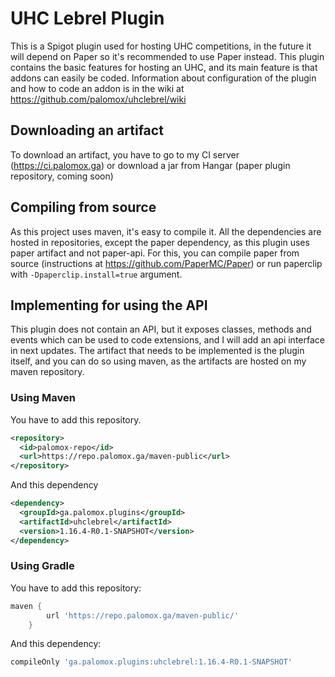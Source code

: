 # UHC Lebrel Plugin
This is a Spigot plugin used for hosting UHC competitions, in the future it will depend on Paper so it's recommended to use Paper instead. This plugin contains the basic features for hosting an UHC, and its main feature is that addons can easily be coded. Information about configuration of the plugin and how to code an addon is in the wiki at https://github.com/palomox/uhclebrel/wiki
## Downloading an artifact
To download an artifact, you have to go to my CI server (https://ci.palomox.ga) or download a jar from Hangar (paper plugin repository, coming soon)
## Compiling from source
As this project uses maven, it's easy to compile it. All the dependencies are hosted in repositories, except the paper dependency, as this plugin uses paper artifact and not paper-api. For this, you can compile paper from source (instructions at https://github.com/PaperMC/Paper) or run paperclip with `-Dpaperclip.install=true` argument.
## Implementing for using the API
This plugin does not contain an API, but it exposes classes, methods and events which can be used to code extensions, and I will add an api interface in next updates. 
The artifact that needs to be implemented is the plugin itself, and you can do so using maven, as the artifacts are hosted on my maven repository.
### Using Maven
You have to add this repository.
```xml
<repository>
  <id>palomox-repo</id>
  <url>https://repo.palomox.ga/maven-public</url>
</repository>
```
And this dependency
```xml
<dependency>
  <groupId>ga.palomox.plugins</groupId>
  <artifactId>uhclebrel</artifactId>
  <version>1.16.4-R0.1-SNAPSHOT</version>
</dependency>
```
### Using Gradle
You have to add this repository:
```groovy
maven {
        url 'https://repo.palomox.ga/maven-public/'
    }
```
And this dependency:
```groovy
compileOnly 'ga.palomox.plugins:uhclebrel:1.16.4-R0.1-SNAPSHOT'
```
